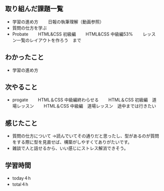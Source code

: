 ## 取り組んだ課題一覧
- 学習の進め方
　　日報の執筆理解（動画参照）
- 質問の仕方を学ぶ
- Probate
　　HTML&CSS 初級編
　　HTML&CSS 中級編53%
　　レッスン一覧のレイアウトを作ろう　まで
## わかったこと
- 学習の進め方
## 次やること
- progate
　　HTML＆CSS 中級編終わらせる
　　HTML＆CSS 初級編　道場レッスン
　　HTML＆CSS 中級編　道場レッスン　途中までは行きたい
## 感じたこと
- 質問の仕方について
  →読んでいてその通りだと思ったし、型があるのが質問をする際に型を見直せば、構築がしやすくてありがたいです。
- 雑談で人と話せるから、いい感じにストレス解消できそう。
## 学習時間
- today４h
- total４h
